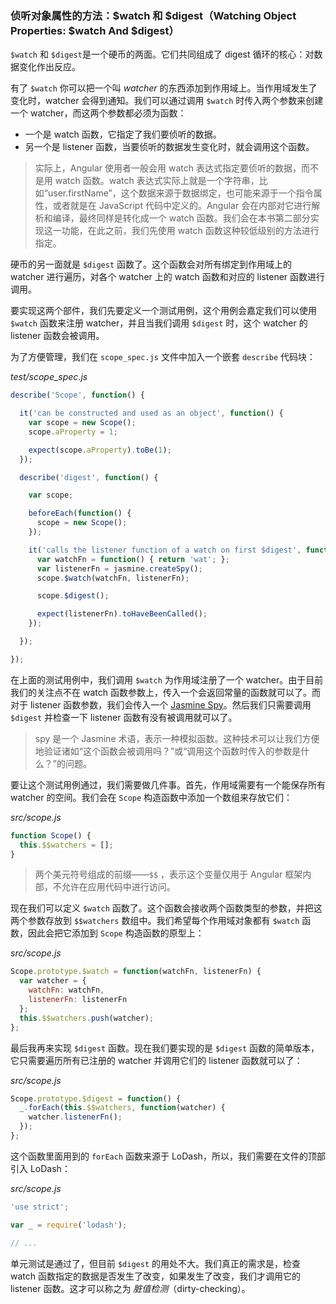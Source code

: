 ### 侦听对象属性的方法：$watch 和 $digest（Watching Object Properties: $watch And $digest）

`$watch` 和 `$digest`是一个硬币的两面。它们共同组成了 digest 循环的核心：对数据变化作出反应。

有了 `$watch` 你可以把一个叫 _watcher_ 的东西添加到作用域上。当作用域发生了变化时，watcher 会得到通知。我们可以通过调用 `$watch` 时传入两个参数来创建一个 watcher，而这两个参数都必须为函数：

* 一个是 watch 函数，它指定了我们要侦听的数据。
* 另一个是 listener 函数，当要侦听的数据发生变化时，就会调用这个函数。

> 实际上，Angular 使用者一般会用 watch 表达式指定要侦听的数据，而不是用 watch 函数。watch 表达式实际上就是一个字符串，比如“user.firstName”，这个数据来源于数据绑定，也可能来源于一个指令属性，或者就是在 JavaScript 代码中定义的。Angular 会在内部对它进行解析和编译，最终同样是转化成一个 watch 函数。我们会在本书第二部分实现这一功能，在此之前，我们先使用 watch 函数这种较低级别的方法进行指定。

硬币的另一面就是 `$digest` 函数了。这个函数会对所有绑定到作用域上的 watcher 进行遍历，对各个 watcher 上的 watch 函数和对应的 listener 函数进行调用。

要实现这两个部件，我们先要定义一个测试用例，这个用例会嘉定我们可以使用 `$watch` 函数来注册 watcher，并且当我们调用 `$digest` 时，这个 watcher 的 listener 函数会被调用。

为了方便管理，我们在 `scope_spec.js` 文件中加入一个嵌套 `describe` 代码块：

_test/scope\_spec.js_

```js
describe('Scope', function() {

  it('can be constructed and used as an object', function() {
    var scope = new Scope();
    scope.aProperty = 1;

    expect(scope.aProperty).toBe(1);
  });

  describe('digest', function() {

    var scope;

    beforeEach(function() {
      scope = new Scope();
    });

    it('calls the listener function of a watch on first $digest', function() {
      var watchFn = function() { return 'wat'; };
      var listenerFn = jasmine.createSpy();
      scope.$watch(watchFn, listenerFn);

      scope.$digest();

      expect(listenerFn).toHaveBeenCalled();
    });

  });

});
```

在上面的测试用例中，我们调用 `$watch` 为作用域注册了一个 watcher。由于目前我们的关注点不在 watch 函数参数上，传入一个会返回常量的函数就可以了。而对于 listener 函数参数，我们会传入一个 [Jasmine Spy](https://jasmine.github.io/2.0/introduction.html#section-Spies)。然后我们只需要调用 `$digest` 并检查一下 listener 函数有没有被调用就可以了。

> spy 是一个 Jasmine 术语，表示一种模拟函数。这种技术可以让我们方便地验证诸如“这个函数会被调用吗？”或“调用这个函数时传入的参数是什么？”的问题。

要让这个测试用例通过，我们需要做几件事。首先，作用域需要有一个能保存所有 watcher 的空间。我们会在 `Scope` 构造函数中添加一个数组来存放它们：

_src/scope.js_

```js
function Scope() {
  this.$$watchers = [];
}
```

> 两个美元符号组成的前缀——`$$` ，表示这个变量仅用于 Angular 框架内部，不允许在应用代码中进行访问。

现在我们可以定义 `$watch` 函数了。这个函数会接收两个函数类型的参数，并把这两个参数存放到 `$$watchers` 数组中。我们希望每个作用域对象都有 `$watch` 函数，因此会把它添加到 `Scope` 构造函数的原型上：

_src/scope.js_

```js
Scope.prototype.$watch = function(watchFn, listenerFn) {
  var watcher = {
    watchFn: watchFn,
    listenerFn: listenerFn
  };
  this.$$watchers.push(watcher);
};
```

最后我再来实现 `$digest` 函数。现在我们要实现的是 `$digest` 函数的简单版本，它只需要遍历所有已注册的 watcher 并调用它们的 listener 函数就可以了：

_src/scope.js_

```js
Scope.prototype.$digest = function() {
  _.forEach(this.$$watchers, function(watcher) {
    watcher.listenerFn();
  });
};
```

这个函数里面用到的 `forEach` 函数来源于 LoDash，所以，我们需要在文件的顶部引入 LoDash：

_src/scope.js_

```js
'use strict';

var _ = require('lodash');

// ...
```

单元测试是通过了，但目前 `$digest` 的用处不大。我们真正的需求是，检查 watch 函数指定的数据是否发生了改变，如果发生了改变，我们才调用它的 listener 函数。这才可以称之为 _脏值检测_（dirty-checking）。

